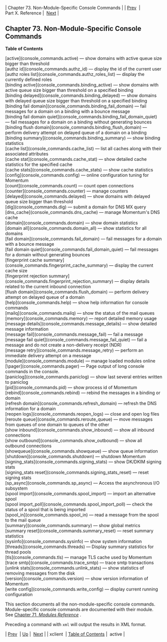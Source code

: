 | Chapter 73. Non-Module-Specific Console Commands |
| [Prev](conf.ref.xclient)  | Part X. Reference |  [Next](console_commands.active) |

## Chapter 73. Non-Module-Specific Console Commands

**Table of Contents**

<dl class="toc">

<dt>[active](console_commands.active) — show domains with active queue size bigger than threshold</dt>

<dt>[authz id](console_commands.authz_id) — display the id of the current user</dt>

<dt>[authz roles list](console_commands.authz_roles_list) — display the currently defined roles</dt>

<dt>[binding active](console_commands.binding_active) — show domains with active queue size bigger than threshold on a specified binding</dt>

<dt>[binding delayed](console_commands.binding_delayed) — show domains with delayed queue size bigger than threshold on a specified binding</dt>

<dt>[binding fail domain](console_commands.binding_fail_domain) — fail messages for a domain on a binding with a bounce message</dt>

<dt>[binding fail domain quiet](console_commands.binding_fail_domain_quiet) — fail messages for a domain on a binding without generating bounces</dt>

<dt>[binding flush domain](console_commands.binding_flush_domain) — perform delivery attempt on delayed queue of a domain on a binding</dt>

<dt>[binding summary](console_commands.binding_summary) — show binding statistics</dt>

<dt>[cache list](console_commands.cache_list) — list all caches along with their associated attributes</dt>

<dt>[cache stat](console_commands.cache_stat) — show detailed cache statistics for the specified cache</dt>

<dt>[cache stats](console_commands.cache_stats) — show cache statistics</dt>

<dt>[config](console_commands.config) — online configuration tuning for Momentum</dt>

<dt>[count](console_commands.count) — count open connections</dt>

<dt>[counter](console_commands.counter) — manage counters</dt>

<dt>[delayed](console_commands.delayed) — show domains with delayed queue size bigger than threshold</dt>

<dt>[dig](console_commands.dig) — submit a domain for DNS MX query</dt>

<dt>[dns_cache](console_commands.dns_cache) — manage Momentum's DNS cache</dt>

<dt>[domain](console_commands.domain) — show domain statistics</dt>

<dt>[domain all](console_commands.domain_all) — show statistics for all domains</dt>

<dt>[fail domain](console_commands.fail_domain) — fail messages for a domain with a bounce message</dt>

<dt>[fail domain quiet](console_commands.fail_domain_quiet) — fail messages for a domain without generating bounces</dt>

<dt>[fingerprint cache summary](console_commands.fingerprint_cache_summary) — display the current cache size</dt>

<dt>[fingerprint rejection summary](console_commands.fingerprint_rejection_summary) — display details related to the current inbound connection</dt>

<dt>[flush domain](console_commands.flush_domain) — perform delivery attempt on delayed queue of a domain</dt>

<dt>[help](console_commands.help) — show help information for console commands</dt>

<dt>[mailq](console_commands.mailq) — show the status of the mail queues</dt>

<dt>[memory](console_commands.memory) — report detailed memory usage</dt>

<dt>[message details](console_commands.message_details) — show detailed message information</dt>

<dt>[message fail](console_commands.message_fail) — fail a message</dt>

<dt>[message fail quiet](console_commands.message_fail_quiet) — fail a message and do not create a non-delivery receipt (NDR)</dt>

<dt>[message retry](console_commands.message_retry) — perform an immediate delivery attempt on a message</dt>

<dt>[module](console_commands.module) — manage loaded modules online</dt>

<dt>[\pager](console_commands.pager) — Page output of long console commands in the console.</dt>

<dt>[paniclog](console_commands.paniclog) — show last several entries written to paniclog</dt>

<dt>[pid](console_commands.pid) — show process id of Momentum</dt>

<dt>[rebind](console_commands.rebind) — rebind the messages in a binding or domain</dt>

<dt>[refresh domain](console_commands.refresh_domain) — refresh the DNS information for a domain</dt>

<dt>[reopen logs](console_commands.reopen_logs) — close and open log files</dt>

<dt>[reroute queue](console_commands.reroute_queue) — move messages from queues of one domain to queues of the other</dt>

<dt>[show inbound](console_commands.show_inbound) — show all inbound connections</dt>

<dt>[show outbound](console_commands.show_outbound) — show all outbound connections</dt>

<dt>[showqueue](console_commands.showqueue) — show queue information</dt>

<dt>[shutdown](console_commands.shutdown) — shutdown Momentum</dt>

<dt>[signing_stats](console_commands.signing_stats) — show DK/DKIM signing stats</dt>

<dt>[signing_stats reset](console_commands.signing_stats_reset) — reset signing stats</dt>

<dt>[sp_async](console_commands.sp_async) — Access the asynchronous I/O subsystem</dt>

<dt>[spool import](console_commands.spool_import) — import an alternative spool</dt>

<dt>[spool import_poll](console_commands.spool_import_poll) — check the status of a spool that is being imported</dt>

<dt>[spool_in](console_commands.spool_in) — read a message from the spool to the mail queue</dt>

<dt>[summary](console_commands.summary) — show global metrics</dt>

<dt>[summary reset](console_commands.summary_reset) — reset summary statistics</dt>

<dt>[sysinfo](console_commands.sysinfo) — show system information</dt>

<dt>[threads](console_commands.threads) — Display summary statistics for thread pools</dt>

<dt>[tls](console_commands.tls) — manage TLS cache used by Momentum</dt>

<dt>[trace smtp](console_commands.trace_smtp) — trace smtp transactions</dt>

<dt>[unlink stats](console_commands.unlink_stats) — show statistics of removing messages from the disk</dt>

<dt>[version](console_commands.version) — show version information of Momentum</dt>

<dt>[write config](console_commands.write_config) — display current running configuration</dt>

</dl>

This section documents all the non-module-specific console commands. Module-specific console commands are documented with their module. See [Chapter 71, *Modules Reference*](modules "Chapter 71. Modules Reference") .

Preceding a command with `xml` will output the results in XML format.

| [Prev](conf.ref.xclient)  | [Up](p.reference) |  [Next](console_commands.active) |
| xclient  | [Table of Contents](index) |  active |


